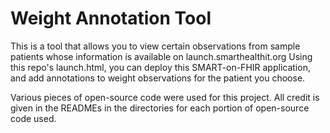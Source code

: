 # Weight Annotation Tool

This is a tool that allows you to view certain observations from sample patients whose information is available on launch.smarthealthit.org
Using this repo's launch.html, you can deploy this SMART-on-FHIR application, and add annotations to weight observations for the patient you choose.

Various pieces of open-source code were used for this project. All credit is given in the READMEs in the directories for each portion of open-source code used.
